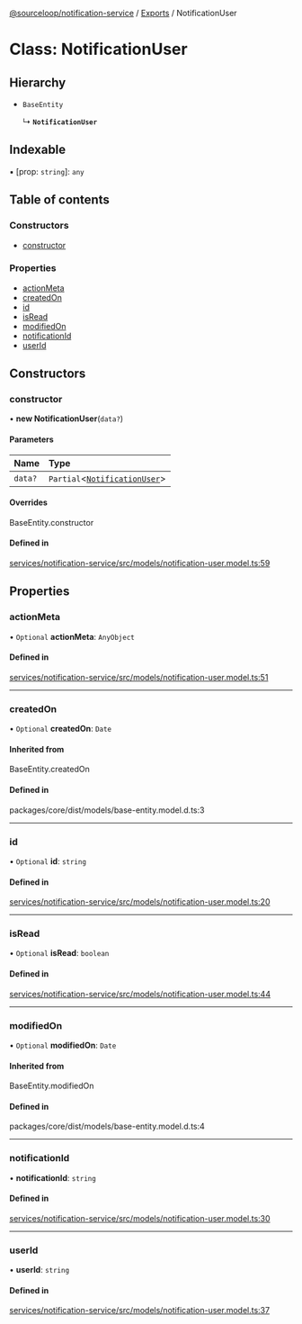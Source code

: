 [@sourceloop/notification-service](../README.md) / [Exports](../modules.md) / NotificationUser

# Class: NotificationUser

## Hierarchy

- `BaseEntity`

  ↳ **`NotificationUser`**

## Indexable

▪ [prop: `string`]: `any`

## Table of contents

### Constructors

- [constructor](NotificationUser.md#constructor)

### Properties

- [actionMeta](NotificationUser.md#actionmeta)
- [createdOn](NotificationUser.md#createdon)
- [id](NotificationUser.md#id)
- [isRead](NotificationUser.md#isread)
- [modifiedOn](NotificationUser.md#modifiedon)
- [notificationId](NotificationUser.md#notificationid)
- [userId](NotificationUser.md#userid)

## Constructors

### constructor

• **new NotificationUser**(`data?`)

#### Parameters

| Name | Type |
| :------ | :------ |
| `data?` | `Partial`<[`NotificationUser`](NotificationUser.md)\> |

#### Overrides

BaseEntity.constructor

#### Defined in

[services/notification-service/src/models/notification-user.model.ts:59](https://github.com/sourcefuse/loopback4-microservice-catalog/blob/6c16af104/services/notification-service/src/models/notification-user.model.ts#L59)

## Properties

### actionMeta

• `Optional` **actionMeta**: `AnyObject`

#### Defined in

[services/notification-service/src/models/notification-user.model.ts:51](https://github.com/sourcefuse/loopback4-microservice-catalog/blob/6c16af104/services/notification-service/src/models/notification-user.model.ts#L51)

___

### createdOn

• `Optional` **createdOn**: `Date`

#### Inherited from

BaseEntity.createdOn

#### Defined in

packages/core/dist/models/base-entity.model.d.ts:3

___

### id

• `Optional` **id**: `string`

#### Defined in

[services/notification-service/src/models/notification-user.model.ts:20](https://github.com/sourcefuse/loopback4-microservice-catalog/blob/6c16af104/services/notification-service/src/models/notification-user.model.ts#L20)

___

### isRead

• `Optional` **isRead**: `boolean`

#### Defined in

[services/notification-service/src/models/notification-user.model.ts:44](https://github.com/sourcefuse/loopback4-microservice-catalog/blob/6c16af104/services/notification-service/src/models/notification-user.model.ts#L44)

___

### modifiedOn

• `Optional` **modifiedOn**: `Date`

#### Inherited from

BaseEntity.modifiedOn

#### Defined in

packages/core/dist/models/base-entity.model.d.ts:4

___

### notificationId

• **notificationId**: `string`

#### Defined in

[services/notification-service/src/models/notification-user.model.ts:30](https://github.com/sourcefuse/loopback4-microservice-catalog/blob/6c16af104/services/notification-service/src/models/notification-user.model.ts#L30)

___

### userId

• **userId**: `string`

#### Defined in

[services/notification-service/src/models/notification-user.model.ts:37](https://github.com/sourcefuse/loopback4-microservice-catalog/blob/6c16af104/services/notification-service/src/models/notification-user.model.ts#L37)
